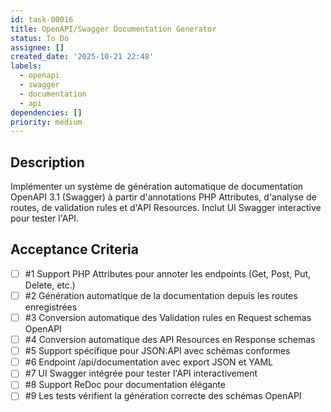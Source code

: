 ```yaml
---
id: task-00016
title: OpenAPI/Swagger Documentation Generator
status: To Do
assignee: []
created_date: '2025-10-21 22:48'
labels:
  - openapi
  - swagger
  - documentation
  - api
dependencies: []
priority: medium
---
```


## Description

<!-- SECTION:DESCRIPTION:BEGIN -->
Implémenter un système de génération automatique de documentation OpenAPI 3.1 (Swagger) à partir d'annotations PHP Attributes, d'analyse de routes, de validation rules et d'API Resources. Inclut UI Swagger interactive pour tester l'API.
<!-- SECTION:DESCRIPTION:END -->

## Acceptance Criteria
<!-- AC:BEGIN -->
- [ ] #1 Support PHP Attributes pour annoter les endpoints (Get, Post, Put, Delete, etc.)
- [ ] #2 Génération automatique de la documentation depuis les routes enregistrées
- [ ] #3 Conversion automatique des Validation rules en Request schemas OpenAPI
- [ ] #4 Conversion automatique des API Resources en Response schemas
- [ ] #5 Support spécifique pour JSON:API avec schémas conformes
- [ ] #6 Endpoint /api/documentation avec export JSON et YAML
- [ ] #7 UI Swagger intégrée pour tester l'API interactivement
- [ ] #8 Support ReDoc pour documentation élégante
- [ ] #9 Les tests vérifient la génération correcte des schémas OpenAPI
<!-- AC:END -->
